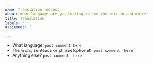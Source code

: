```yaml
---
name: Translation request
about: What language are you looking to see the text in and where?
title: Translation
labels: ''
assignees: ''

---
```


- What language: ` post comment here `
- The word, sentence or phrase(optional): ` post comment  here `
- Anything else? ` post comment  here `
